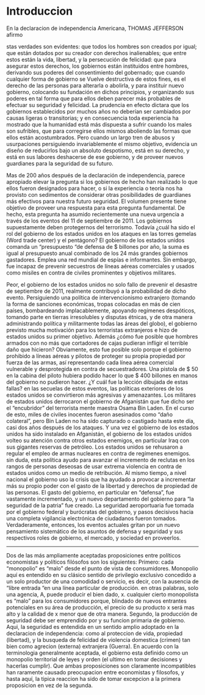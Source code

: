 # Introduccion

En la declaracion de independencia Americana, THOMAS JEFFERSON afirmo

stas verdades son evidentes: que todos los hombres son creados por igual; que están dotados por su creador con derechos inalienables; que entre estos están la vida, libertad, y la persecución de felicidad: que para asegurar estos derechos, los gobiernos están instituidos entre hombres, derivando sus poderes del consentimiento del gobernado; que cuando cualquier forma de gobierno se Vuelve destructiva de estos fines, es el derecho de las personas para alterarla o abolirla, y para instituir nuevo gobierno, colocando su fundación en dichos principios, y organizando sus poderes en tal forma que para ellos deben parecer más probables de efectuar su seguridad y felicidad. La prudencia en efecto dictara que los gobiernos establecidos por muchos años no deberían ser cambiados por causas ligeras o transitorias; y en consecuencia toda experiencia ha mostrado que la humanidad está más dispuesta a sufrir cuando los males son sufribles, que para corregirse ellos mismos aboliendo las formas que ellos están acostumbrados. Pero cuando un largo tren de abusos y usurpaciones persiguiendo invariablemente el mismo objetivo, evidencia un diseño de reducirlos bajo un absoluto despotismo, está en su derecho, y está en sus labores deshacerse de ese gobierno, y de proveer nuevos guardianes para la seguridad de su futuro.

Mas de 200 años después de la declaración de independencia, parece apropiado elevar la pregunta si los gobiernos de hecho han realizado lo que ellos fueron designados para hacer, o si la experiencia o teoría nos ha provisto con sedimentos de considerar otras posibilidades de guardianes más efectivos para nuestra futuro seguridad. El volumen presente tiene objetivo de proveer una respuesta para esta pregunta fundamental. De hecho, esta pregunta ha asumido recientemente una nueva urgencia a través de los eventos del 11 de septiembre de 2011. Los gobiernos supuestamente deben protegernos del terrorismo. Todavía ¿cuál ha sido el rol del gobierno de los estados unidos en los ataques en las torres gemelas (Word trade center) y el pentágono? El gobierno de los estados unidos comanda un “presupuesto “de defensa de $ billones por año, la suma es igual al presupuesto anual combinado de los 24 más grandes gobiernos gastadores. Emplea una red mundial de espías e informantes. Sin embargo, fue incapaz de prevenir secuestros de líneas aéreas comerciales y usados como misiles en contra de civiles prominentes y objetivos militares.

Peor, el gobierno de los estados unidos no solo fallo de prevenir el desastre de septiembre de 2011, realmente contribuyó a la probabilidad de dicho evento. Persiguiendo una política de intervencionismo extranjero (tomando la forma de sanciones económicas, tropas colocadas en más de cien países, bombardeando implacablemente, apoyando regímenes despóticos, tomando parte en tierras irresolubles y disputas étnicas, y de otra manera administrando política y militarmente todas las áreas del globo), el gobierno previsto mucha motivación para los terroristas extranjeros e hizo de estados unidos su primer objetivo. Además ¿cómo fue posible que hombres armados con no más que cortadores de cajas pudieran infligir el terrible daño que hicieron? Obviamente, esto fue posible solo porque el gobierno prohibido a líneas aéreas y pilotos de proteger su propia propiedad por fuerza de las armas, así representando cada línea aérea comercial vulnerable y desprotegida en contra de secuestradores. Una pistola de $ 50 en la cabina del piloto hubiera podido hacer lo que $ 400 billones en manos del gobierno no pudieron hacer. ¿Y cuál fue la lección dibujada de estas fallas? en las secuelas de estos eventos, las políticas exteriores de los estados unidos se convirtieron más agresivas y amenazantes. Los militares de estados unidos derrocaron el gobierno de Afganistán que fue dicho ser el “encubridor” del terrorista mente maestra Osama Bin Laden. En el curso de esto, miles de civiles inocentes fueron asesinados como “daño colateral”, pero Bin Laden no ha sido capturado o castigado hasta este día, casi dos años después de los ataques. Y una vez el gobierno de los estados unidos ha sido instalado en Afganistán, el gobierno de los estados unidos volteo su atención contra otros estados enemigos, en particular Iraq con sus gigantes reservas de petróleo. Los estados unidos se rehusaron a regular el empleo de armas nucleares en contra de regímenes enemigos. sin duda, esta política ayudo para avanzar el incremento de reclutas en los rangos de personas deseosas de usar extrema violencia en contra de estados unidos como un medio de retribución. Al mismo tiempo, a nivel nacional el gobierno uso la crisis que ha ayudado a provocar a incrementar más su propio poder con el gasto de la libertad y derechos de propiedad de las personas. El gasto del gobierno, en particular en “defensa”, fue vastamente incrementado, y un nuevo departamento del gobierno para “la seguridad de la patria” fue creado. La seguridad aeroportuaria fue tomada por el gobierno federal y burócratas del gobierno, y pasos decisivos hacia una completa vigilancia electrónica de ciudadanos fueron tomados. Verdaderamente, entonces, los eventos actuales gritan por un nuevo pensamiento sistemático de los asuntos de defensa y seguridad y sus respectivos roles de gobierno, el mercado, y sociedad en proveerlos.
* * *

Dos de las más ampliamente aceptadas proposiciones entre políticos economistas y políticos filósofos son los siguientes: Primero: cada “monopolio” es “malo” desde el punto de vista de consumidores. Monopolio aquí es entendido en su clásico sentido de privilegio exclusivo concedido a un solo productor de una comodidad o servicio, es decir, con la ausencia de “libre entrada “en una línea particular de producción. en otras palabras, solo una agencia, A, puede producir el bien dado, x. cualquier cierto monopolista es “malo” para los consumidores porque, blindado de nuevos entrantes potenciales en su área de producción, el precio de su producto x será mas alto y la calidad de x menor que de otra manera. Segundo, la producción de seguridad debe ser emprendido por y su funcion primaria de gobierno. Aqui, la seguridad es entendida en un sentido amplio adoptado en la declaracion de independencia: como al proteccion de vida, propiedad (libertad), y la busqueda de felicidad de violencia domestica (crimen) tan bien como agrecion (externa) extranjera (Guerra). En acuerdo con la terminologia generalmente aceptada, el gobierno esta definido como un monopolio territorial de leyes y orden (el ultimo en tomar decisiones y hacerlas cumplir). Que ambas proposiciones son claramente incompatibles han raramente causado preocupacion entre economistas y filosofos, y hasta aquí, la tipica reaccion ha sido de tomar excepcion a la primera proposicion en vez de la segunda.
